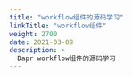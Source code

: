 ```yaml
---
title: "workflow组件的源码学习"
linkTitle: "workflow组件"
weight: 2700
date: 2021-03-09
description: >
  Dapr workflow组件的源码学习
---
```




